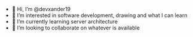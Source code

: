 - 👋 Hi, I’m @devxander19
- 👀 I’m interested in software development, drawing and what I can learn
- 🌱 I’m currently learning server architecture
- 💞️ I’m looking to collaborate on whatever is available
